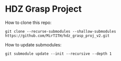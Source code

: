 # HDZ Grasp Project

How to clone this repo:

```shell
git clone --recurse-submodules --shallow-submodules https://github.com/MirTITH/hdz_grasp_proj_v2.git
```

How to update submodules:

```shell
git submodule update --init --recursive --depth 1
```
